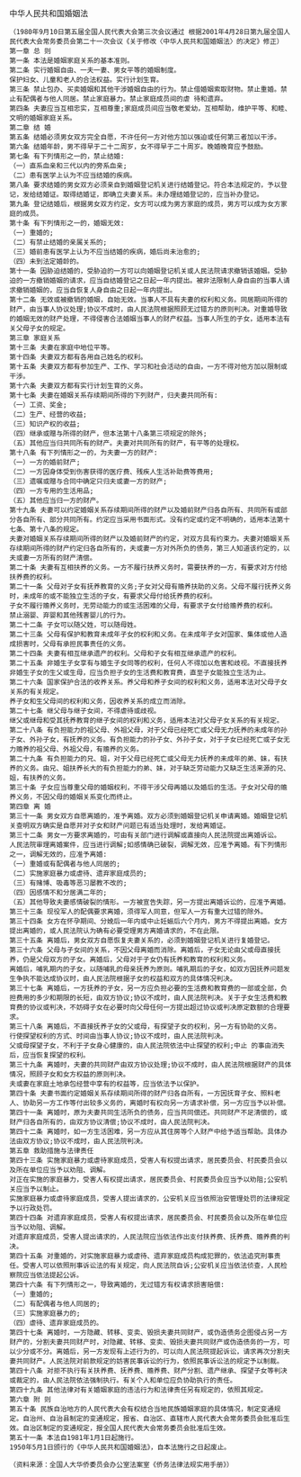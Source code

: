 中华人民共和国婚姻法
    
    （1980年9月10日第五届全国人民代表大会第三次会议通过 根据2001年4月28日第九届全国人民代表大会常务委员会第二十一次会议《关于修改〈中华人民共和国婚姻法〉的决定》修正）
    第一章 总 则
    第一条 本法是婚姻家庭关系的基本准则。
    第二条 实行婚姻自由、一夫一妻、男女平等的婚姻制度。
    保护妇女、儿童和老人的合法权益。实行计划生育。
    第三条 禁止包办、买卖婚姻和其他干涉婚姻自由的行为。禁止借婚姻索取财物。禁止重婚。禁止有配偶者与他人同居。禁止家庭暴力。禁止家庭成员间的虐 待和遗弃。
    第四条 夫妻应当互相忠实，互相尊重;家庭成员间应当敬老爱幼，互相帮助，维护平等、和睦、文明的婚姻家庭关系。
    第二章 结 婚
    第五条 结婚必须男女双方完全自愿，不许任何一方对他方加以强迫或任何第三者加以干涉。
    第六条 结婚年龄，男不得早于二十二周岁，女不得早于二十周岁。晚婚晚育应予鼓励。
    第七条 有下列情形之一的，禁止结婚:
    （一）直系血亲和三代以内的旁系血亲;
    （二）患有医学上认为不应当结婚的疾病。
    第八条 要求结婚的男女双方必须亲自到婚姻登记机关进行结婚登记。符合本法规定的，予以登记，发给结婚证。取得结婚证，即确立夫妻关系。未办理结婚登记的，应当补办登记。
    第九条 登记结婚后，根据男女双方约定，女方可以成为男方家庭的成员，男方可以成为女方家庭的成员。
    第十条 有下列情形之一的，婚姻无效:
    （一）重婚的;
    （二）有禁止结婚的亲属关系的;
    （三）婚前患有医学上认为不应当结婚的疾病，婚后尚未治愈的;
    （四）未到法定婚龄的。
    第十一条 因胁迫结婚的，受胁迫的一方可以向婚姻登记机关或人民法院请求撤销该婚姻。受胁迫的一方撤销婚姻的请求，应当自结婚登记之日起一年内提出。被非法限制人身自由的当事人请求撤销婚姻的，应当自恢复人身自由之日起一年内提出。
    第十二条 无效或被撤销的婚姻，自始无效。当事人不具有夫妻的权利和义务。同居期间所得的财产，由当事人协议处理;协议不成时，由人民法院根据照顾无过错方的原则判决。对重婚导致的婚姻无效的财产处理，不得侵害合法婚姻当事人的财产权益。当事人所生的子女，适用本法有关父母子女的规定。
    第三章 家庭关系
    第十三条 夫妻在家庭中地位平等。
    第十四条 夫妻双方都有各用自己姓名的权利。
    第十五条 夫妻双方都有参加生产、工作、学习和社会活动的自由，一方不得对他方加以限制或干涉。
    第十六条 夫妻双方都有实行计划生育的义务。
    第十七条 夫妻在婚姻关系存续期间所得的下列财产，归夫妻共同所有:
    （一）工资、奖金;
    （二）生产、经营的收益;
    （三）知识产权的收益;
    （四）继承或赠与所得的财产，但本法第十八条第三项规定的除外;
    （五）其他应当归共同所有的财产。夫妻对共同所有的财产，有平等的处理权。
    第十八条 有下列情形之一的，为夫妻一方的财产:
    （一）一方的婚前财产;
    （二）一方因身体受到伤害获得的医疗费、残疾人生活补助费等费用;
    （三）遗嘱或赠与合同中确定只归夫或妻一方的财产;
    （四）一方专用的生活用品;
    （五）其他应当归一方的财产。
    第十九条 夫妻可以约定婚姻关系存续期间所得的财产以及婚前财产归各自所有、共同所有或部分各自所有、部分共同所有。约定应当采用书面形式。没有约定或约定不明确的，适用本法第十七条、第十八条的规定。
    夫妻对婚姻关系存续期间所得的财产以及婚前财产的约定，对双方具有约束力。夫妻对婚姻关系存续期间所得的财产约定归各自所有的，夫或妻一方对外所负的债务，第三人知道该约定的，以夫或妻一方所有的财产清偿。
    第二十条 夫妻有互相扶养的义务。一方不履行扶养义务时，需要扶养的一方，有要求对方付给扶养费的权利。
    第二十一条 父母对子女有抚养教育的义务;子女对父母有赡养扶助的义务。父母不履行抚养义务时，未成年的或不能独立生活的子女，有要求父母付给抚养费的权利。
    子女不履行赡养义务时，无劳动能力的或生活困难的父母，有要求子女付给赡养费的权利。
    禁止溺婴、弃婴和其他残害婴儿的行为。
    第二十二条 子女可以随父姓，可以随母姓。
    第二十三条 父母有保护和教育未成年子女的权利和义务。在未成年子女对国家、集体或他人造成损害时，父母有承担民事责任的义务。
    第二十四条 夫妻有相互继承遗产的权利。父母和子女有相互继承遗产的权利。
    第二十五条 非婚生子女享有与婚生子女同等的权利，任何人不得加以危害和歧视。不直接抚养非婚生子女的生父或生母，应当负担子女的生活费和教育费，直至子女能独立生活为止。
    第二十六条 国家保护合法的收养关系。养父母和养子女间的权利和义务，适用本法对父母子女关系的有关规定。
    养子女和生父母间的权利和义务，因收养关系的成立而消除。
    第二十七条 继父母与继子女间，不得虐待或歧视。
    继父或继母和受其抚养教育的继子女间的权利和义务，适用本法对父母子女关系的有关规定。
    第二十八条 有负担能力的祖父母、外祖父母，对于父母已经死亡或父母无力抚养的未成年的孙子女、外孙子女，有抚养的义务。有负担能力的孙子女、外孙子女，对于子女已经死亡或子女无力赡养的祖父母、外祖父母，有赡养的义务。
    第二十九条 有负担能力的兄、姐，对于父母已经死亡或父母无力抚养的未成年的弟、妹，有扶养的义务。由兄、姐扶养长大的有负担能力的弟、妹，对于缺乏劳动能力又缺乏生活来源的兄、姐，有扶养的义务。
    第三十条 子女应当尊重父母的婚姻权利，不得干涉父母再婚以及婚后的生活。子女对父母的赡养义务，不因父母的婚姻关系变化而终止。
    第四章 离 婚
    第三十一条 男女双方自愿离婚的，准予离婚。双方必须到婚姻登记机关申请离婚。婚姻登记机关查明双方确实是自愿并对子女和财产问题已有适当处理时，发给离婚证。
    第三十二条 男女一方要求离婚的，可由有关部门进行调解或直接向人民法院提出离婚诉讼。
    人民法院审理离婚案件，应当进行调解;如感情确已破裂，调解无效，应准予离婚。有下列情形之一，调解无效的，应准予离婚:
    （一）重婚或有配偶者与他人同居的;
    （二）实施家庭暴力或虐待、遗弃家庭成员的;
    （三）有赌博、吸毒等恶习屡教不改的;
    （四）因感情不和分居满二年的;
    （五）其他导致夫妻感情破裂的情形。一方被宣告失踪，另一方提出离婚诉讼的，应准予离婚。
    第三十三条 现役军人的配偶要求离婚，须得军人同意，但军人一方有重大过错的除外。
    第三十四条 女方在怀孕期间、分娩后一年内或中止妊娠后六个月内，男方不得提出离婚。女方提出离婚的，或人民法院认为确有必要受理男方离婚请求的，不在此限。
    第三十五条 离婚后，男女双方自愿恢复夫妻关系的，必须到婚姻登记机关进行复婚登记。
    第三十六条 父母与子女间的关系，不因父母离婚而消除。离婚后，子女无论由父或母直接抚养，仍是父母双方的子女。离婚后，父母对于子女仍有抚养和教育的权利和义务。
    离婚后，哺乳期内的子女，以随哺乳的母亲抚养为原则。哺乳期后的子女，如双方因抚养问题发生争执不能达成协议时，由人民法院根据子女的权益和双方的具体情况判决。
    第三十七条 离婚后，一方抚养的子女，另一方应负担必要的生活费和教育费的一部或全部，负担费用的多少和期限的长短，由双方协议;协议不成时，由人民法院判决。关于子女生活费和教育费的协议或判决，不妨碍子女在必要时向父母任何一方提出超过协议或判决原定数额的合理要求。
    第三十八条 离婚后，不直接抚养子女的父或母，有探望子女的权利，另一方有协助的义务。
    行使探望权利的方式、时间由当事人协议;协议不成时，由人民法院判决。
    父或母探望子女，不利于子女身心健康的，由人民法院依法中止探望的权利;中止 的事由消失后，应当恢复探望的权利。
    第三十九条 离婚时，夫妻的共同财产由双方协议处理;协议不成时，由人民法院根据财产的具体情况，照顾子女和女方权益的原则判决。
    夫或妻在家庭土地承包经营中享有的权益等，应当依法予以保护。
    第四十条 夫妻书面约定婚姻关系存续期间所得的财产归各自所有，一方因抚育子女、照料老人、协助另一方工作等付出较多义务的，离婚时有权向另一方请求补偿，另一方应当予以补偿。
    第四十一条 离婚时，原为夫妻共同生活所负的债务，应当共同偿还。共同财产不足清偿的，或财产归各自所有的，由双方协议清偿;协议不成时，由人民法院判决。
    第四十二条 离婚时，如一方生活困难，另一方应从其住房等个人财产中给予适当帮助。具体办法由双方协议;协议不成时，由人民法院判决。
    第五章 救助措施与法律责任
    第四十三条 实施家庭暴力或虐待家庭成员，受害人有权提出请求，居民委员会、村民委员会以及所在单位应当予以劝阻、调解。
    对正在实施的家庭暴力，受害人有权提出请求，居民委员会、村民委员会应当予以劝阻;公安机关应当予以制止。
    实施家庭暴力或虐待家庭成员，受害人提出请求的，公安机关应当依照治安管理处罚的法律规定予以行政处罚。
    第四十四条 对遗弃家庭成员，受害人有权提出请求，居民委员会、村民委员会以及所在单位应当予以劝阻、调解。
    对遗弃家庭成员，受害人提出请求的，人民法院应当依法作出支付扶养费、抚养费、赡养费的判决。
    第四十五条 对重婚的，对实施家庭暴力或虐待、遗弃家庭成员构成犯罪的，依法追究刑事责任。受害人可以依照刑事诉讼法的有关规定，向人民法院自诉;公安机关应当依法侦查，人民检察院应当依法提起公诉。
    第四十六条 有下列情形之一，导致离婚的，无过错方有权请求损害赔偿:
    （一）重婚的;
    （二）有配偶者与他人同居的;
    （三）实施家庭暴力的;
    （四）虐待、遗弃家庭成员的。
    第四十七条 离婚时，一方隐藏、转移、变卖、毁损夫妻共同财产，或伪造债务企图侵占另一方财产的，分割夫妻共同财产时，对隐藏、转移、变卖、毁损夫妻共同财产或伪造债务的一方，可以少分或不分。离婚后，另一方发现有上述行为的，可以向人民法院提起诉讼，请求再次分割夫妻共同财产。人民法院对前款规定的妨害民事诉讼的行为，依照民事诉讼法的规定予以制裁。
    第四十八条 对拒不执行有关扶养费、抚养费、赡养费、财产分割、遗产继承、探望子女等判决或裁定的，由人民法院依法强制执行。有关个人和单位应负协助执行的责任。
    第四十九条 其他法律对有关婚姻家庭的违法行为和法律责任另有规定的，依照其规定。
    第六章 附 则
    第五十条 民族自治地方的人民代表大会有权结合当地民族婚姻家庭的具体情况，制定变通规定。自治州、自治县制定的变通规定，报省、自治区、直辖市人民代表大会常务委员会批准后生效。自治区制定的变通规定，报全国人民代表大会常务委员会批准后生效。
    第五十一条 本法自1981年1月1日起施行。
    1950年5月1日颁行的《中华人民共和国婚姻法》，自本法施行之日起废止。
    
    （资料来源：全国人大华侨委员会办公室法案室《侨务法律法规实用手册》）

